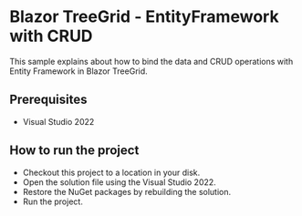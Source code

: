 # Blazor TreeGrid - EntityFramework with CRUD

This sample explains about how to bind the data and CRUD operations with Entity Framework in Blazor TreeGrid.

## Prerequisites

* Visual Studio 2022

## How to run the project

* Checkout this project to a location in your disk.
* Open the solution file using the Visual Studio 2022.
* Restore the NuGet packages by rebuilding the solution.
* Run the project.